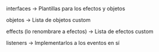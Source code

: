 interfaces -> Plantillas para los efectos y objetos

objetos -> Lista de objetos custom

effects (lo renombrare a efectos) -> Lista de efectos custom


listeners -> Implementarlos a los eventos en sí
